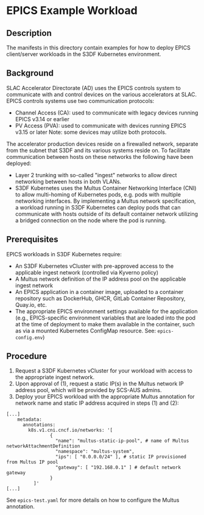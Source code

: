 # EPICS Example Workload

## Description
The manifests in this directory contain examples for how to deploy EPICS client/server workloads in the S3DF Kubernetes environment.

## Background
SLAC Accelerator Directorate (AD) uses the EPICS controls system to communicate with and control devices on the various accelerators at SLAC.
EPICS controls systems use two communication protocols:
- Channel Access (CA): used to communicate with legacy devices running EPICS v3.14 or earlier
- PV Access (PVA): used to communicate with devices running EPICS v3.15 or later
Note: some devices may utilize both protocols.

The accelerator production devices reside on a firewalled network, separate from the subnet that S3DF and its various systems reside on.
To facilitate communication between hosts on these networks the following have been deployed: 

- Layer 2 trunking with so-called "ingest" networks to allow direct networking between hosts in both VLANs.
- S3DF Kubernetes uses the Multus Container Networking Interface (CNI) to allow multi-homing of Kubernetes pods, e.g. pods with multiple 
networking interfaces. By implementing a Multus network specification, a workload running in S3DF Kubernetes can deploy pods that can 
communicate with hosts outside of its default container network utilizing a bridged connection on the node where the pod is running. 

## Prerequisites
EPICS workloads in S3DF Kubernetes require:
- An S3DF Kubernetes vCluster with pre-approved access to the applicable ingest network (controlled via Kyverno policy)
- A Multus network definition of the IP address pool on the applicable ingest network
- An EPICS application in a container image, uploaded to a container repository such as DockerHub, GHCR, GitLab Container Repository, Quay.io, etc.
- The appropriate EPICS environment settings available for the application (e.g., EPICS-specific environment variables that are loaded into the pod 
at the time of deployment to make them available in the container, such as via a mounted Kubernetes ConfigMap resource. See: `epics-config.env`)

## Procedure
1. Request a S3DF Kubernetes vCluster for your workload with access to the appropriate ingest network.
2. Upon approval of (1), request a static IP(s) in the Multus network IP address pool, which will be provided by SCS-AUS admins.
3. Deploy your EPICS workload with the appropriate Multus annotation for network name and static IP address acquired in steps 
(1) and (2):
```
[...]
    metadata:
      annotations:
        k8s.v1.cni.cncf.io/networks: '[
                { 
                  "name": "multus-static-ip-pool", # name of Multus networkAttachmentDefinition
                  "namespace": "multus-system",
                  "ips": [ "0.0.0.0/24" ], # static IP provisioned from Multus IP pool
                  "gateway": [ "192.168.0.1" ] # default network gateway
                }
          ]'
[...]
```
See `epics-test.yaml` for more details on how to configure the Multus annotation.
